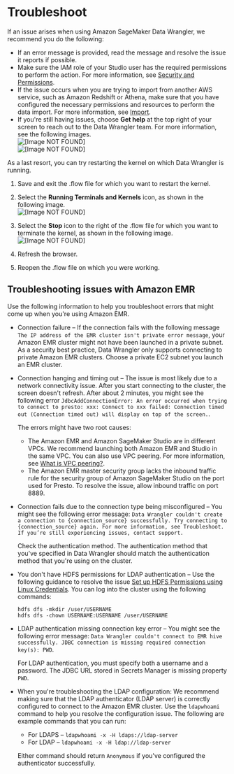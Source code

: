 # Troubleshoot<a name="data-wrangler-trouble-shooting"></a>

If an issue arises when using Amazon SageMaker Data Wrangler, we recommend you do the following:
+ If an error message is provided, read the message and resolve the issue it reports if possible\.
+ Make sure the IAM role of your Studio user has the required permissions to perform the action\. For more information, see [Security and Permissions](data-wrangler-security.md)\.
+ If the issue occurs when you are trying to import from another AWS service, such as Amazon Redshift or Athena, make sure that you have configured the necessary permissions and resources to perform the data import\. For more information, see [Import](data-wrangler-import.md)\.
+ If you're still having issues, choose **Get help** at the top right of your screen to reach out to the Data Wrangler team\. For more information, see the following images\.  
![\[Image NOT FOUND\]](http://docs.aws.amazon.com/sagemaker/latest/dg/images/studio/mohave/get-help/get-help.png)  
![\[Image NOT FOUND\]](http://docs.aws.amazon.com/sagemaker/latest/dg/images/studio/mohave/get-help/get-help-forms.png)

As a last resort, you can try restarting the kernel on which Data Wrangler is running\. 

1. Save and exit the \.flow file for which you want to restart the kernel\. 

1. Select the ****Running Terminals and Kernels**** icon, as shown in the following image\.  
![\[Image NOT FOUND\]](http://docs.aws.amazon.com/sagemaker/latest/dg/images/studio/mohave/stop-kernel-option.png)

1. Select the **Stop** icon to the right of the \.flow file for which you want to terminate the kernel, as shown in the following image\.  
![\[Image NOT FOUND\]](http://docs.aws.amazon.com/sagemaker/latest/dg/images/studio/mohave/stop-kernel.png)

1. Refresh the browser\. 

1. Reopen the \.flow file on which you were working\. 

## Troubleshooting issues with Amazon EMR<a name="data-wrangler-trouble-shooting-emr"></a>

Use the following information to help you troubleshoot errors that might come up when you're using Amazon EMR\.
+ Connection failure – If the connection fails with the following message `The IP address of the EMR cluster isn't private error message`, your Amazon EMR cluster might not have been launched in a private subnet\. As a security best practice, Data Wrangler only supports connecting to private Amazon EMR clusters\. Choose a private EC2 subnet you launch an EMR cluster\.
+ Connection hanging and timing out – The issue is most likely due to a network connectivity issue\. After you start connecting to the cluster, the screen doesn't refresh\. After about 2 minutes, you might see the following error `JdbcAddConnectionError: An error occurred when trying to connect to presto: xxx: Connect to xxx failed: Connection timed out (Connection timed out) will display on top of the screen.`\.

  The errors might have two root causes:
  + The Amazon EMR and Amazon SageMaker Studio are in different VPCs\. We recommend launching both Amazon EMR and Studio in the same VPC\. You can also use VPC peering\. For more information, see [What is VPC peering?](https://docs.aws.amazon.com/vpc/latest/peering/what-is-vpc-peering.html)\.
  + The Amazon EMR master security group lacks the inbound traffic rule for the security group of Amazon SageMaker Studio on the port used for Presto\. To resolve the issue, allow inbound traffic on port 8889\.
+ Connection fails due to the connection type being misconfigured – You might see the following error message: ` Data Wrangler couldn't create a connection to {connection_source} successfully. Try connecting to {connection_source} again. For more information, see Troubleshoot. If you’re still experiencing issues, contact support. `

  Check the authentication method\. The authentication method that you've specified in Data Wrangler should match the authentication method that you're using on the cluster\.
+ You don't have HDFS permissions for LDAP authentication – Use the following guidance to resolve the issue [Set up HDFS Permissions using Linux Credentials](https://docs.aws.amazon.com/whitepapers/latest/teaching-big-data-skills-with-amazon-emr/set-up-hdfs-permissions-using-linux-credentials.html)\. You can log into the cluster using the following commands:

  ```
  hdfs dfs -mkdir /user/USERNAME
  hdfs dfs -chown USERNAME:USERNAME /user/USERNAME
  ```
+ LDAP authentication missing connection key error – You might see the following error message: `Data Wrangler couldn't connect to EMR hive successfully. JDBC connection is missing required connection key(s): PWD`\.

  For LDAP authentication, you must specify both a username and a password\. The JDBC URL stored in Secrets Manager is missing property `PWD`\.
+ When you're troubleshooting the LDAP configuration: We recommend making sure that the LDAP authenticator \(LDAP server\) is correctly configured to connect to the Amazon EMR cluster\. Use the `ldapwhoami` command to help you resolve the configuration issue\. The following are example commands that you can run:
  + For LDAPS – `ldapwhoami -x -H ldaps://ldap-server`
  + For LDAP – `ldapwhoami -x -H ldap://ldap-server`

  Either command should return `Anonymous` if you've configured the authenticator successfully\.